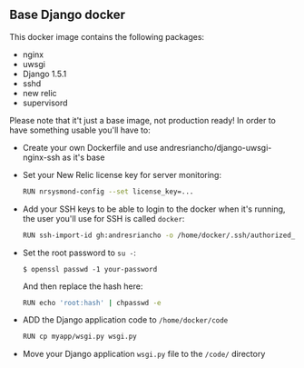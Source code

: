 ## Base Django docker

This docker image contains the following packages:

 * nginx
 * uwsgi
 * Django 1.5.1
 * sshd
 * new relic
 * supervisord

Please note that it't just a base image, not production ready! In order to have
something usable you'll have to:

 * Create your own Dockerfile and use andresriancho/django-uwsgi-nginx-ssh as it's base
 
 * Set your New Relic license key for server monitoring:
    ```bash
    RUN nrsysmond-config --set license_key=...
    ```
  
 * Add your SSH keys to be able to login to the docker when it's running, the
 user you'll use for SSH is called `docker`:
    ```bash
    RUN ssh-import-id gh:andresriancho -o /home/docker/.ssh/authorized_keys
    ```

 * Set the root password to `su -`:
    ```console
    $ openssl passwd -1 your-password
    ```
    And then replace the hash here:
    ```bash
    RUN echo 'root:hash' | chpasswd -e
    ```

 * ADD the Django application code to `/home/docker/code`
    ```bash
    RUN cp myapp/wsgi.py wsgi.py
    ```
    
 * Move your Django application `wsgi.py` file to the `/code/` directory